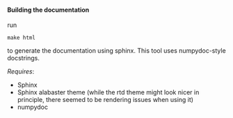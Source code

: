 #### Building the documentation

run
	
	make html
	
to generate the documentation using sphinx.
This tool uses numpydoc-style docstrings.

*Requires*: 

* Sphinx
* Sphinx alabaster theme (while the rtd theme might look nicer in principle, there seemed to be rendering issues when using it)
* numpydoc
